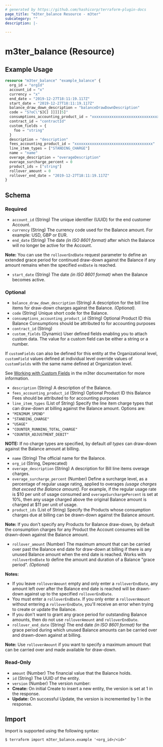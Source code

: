 ```yaml
---
# generated by https://github.com/hashicorp/terraform-plugin-docs
page_title: "m3ter_balance Resource - m3ter"
subcategory: ""
description: |-
  
---
```


# m3ter_balance (Resource)



## Example Usage

```terraform
resource "m3ter_balance" "example_balance" {
  org_id = "orgId"
  account_id = "x"
  currency = "x"
  end_date = "2019-12-27T18:11:19.117Z"
  start_date = "2019-12-27T18:11:19.117Z"
  balance_draw_down_description = "balanceDrawDownDescription"
  code = "S?oC\"$]C] ]]]]]5]"
  consumptions_accounting_product_id = "xxxxxxxxxxxxxxxxxxxxxxxxxxxxxxxxxxxx"
  contract_id = "contractId"
  custom_fields = {
    foo = "string"
  }
  description = "description"
  fees_accounting_product_id = "xxxxxxxxxxxxxxxxxxxxxxxxxxxxxxxxxxxx"
  line_item_types = ["STANDING_CHARGE"]
  name = "name"
  overage_description = "overageDescription"
  overage_surcharge_percent = 0
  product_ids = ["string"]
  rollover_amount = 0
  rollover_end_date = "2019-12-27T18:11:19.117Z"
}
```

<!-- schema generated by tfplugindocs -->
## Schema

### Required

- `account_id` (String) The unique identifier (UUID) for the end customer Account.
- `currency` (String) The currency code used for the Balance amount. For example: USD, GBP or EUR.
- `end_date` (String) The date *(in ISO 8601 format)* after which the Balance will no longer be active for the Account.

**Note:** You can use the `rolloverEndDate` request parameter to define an extended grace period for continued draw-down against the Balance if any amount remains when the specified `endDate` is reached.
- `start_date` (String) The date *(in ISO 8601 format)* when the Balance becomes active.

### Optional

- `balance_draw_down_description` (String) A description for the bill line items for draw-down charges against the Balance. *(Optional).*
- `code` (String) Unique short code for the Balance.
- `consumptions_accounting_product_id` (String) Optional Product ID this Balance Consumptions should be attributed to for accounting purposes
- `contract_id` (String)
- `custom_fields` (Dynamic) User defined fields enabling you to attach custom data. The value for a custom field can be either a string or a number.

If `customFields` can also be defined for this entity at the Organizational level, `customField` values defined at individual level override values of `customFields` with the same name defined at Organization level.

See [Working with Custom Fields](https://www.m3ter.com/docs/guides/creating-and-managing-products/working-with-custom-fields) in the m3ter documentation for more information.
- `description` (String) A description of the Balance.
- `fees_accounting_product_id` (String) Optional Product ID this Balance Fees should be attributed to for accounting purposes
- `line_item_types` (List of String) Specify the line item charge types that can draw-down at billing against the  Balance amount. Options are:
- `"MINIMUM_SPEND"`
- `"STANDING_CHARGE"`
- `"USAGE"`
- `"COUNTER_RUNNING_TOTAL_CHARGE"`
- `"COUNTER_ADJUSTMENT_DEBIT"`

**NOTE:** If no charge types are specified, by default *all types* can draw-down against the Balance amount at billing.
- `name` (String) The official name for the Balance.
- `org_id` (String, Deprecated)
- `overage_description` (String) A description for Bill line items overage charges.
- `overage_surcharge_percent` (Number) Define a surcharge level, as a percentage of regular usage rating, applied to overages *(usage charges that exceed the Balance amount)*. For example, if the regular usage rate is $10 per unit of usage consumed and `overageSurchargePercent` is set at 10%, then any usage charged above the original Balance amount is charged at $11 per unit of usage.
- `product_ids` (List of String) Specify the Products whose consumption charges due at billing can be drawn-down against the Balance amount.

**Note:** If you don't specify any Products for Balance draw-down, by default the consumption charges for any Product the Account consumes will be drawn-down against the Balance amount.
- `rollover_amount` (Number) The maximum amount that can be carried over past the Balance end date for draw-down at billing if there is any unused Balance amount when the end date is reached. Works with `rolloverEndDate` to define the amount and duration of a Balance "grace period". *(Optional)*

**Notes:**
- If you leave `rolloverAmount` empty and only enter a `rolloverEndDate`, any amount left over after the Balance end date is reached will be drawn-down against up to the specified `rolloverEndDate`.
- You must enter a `rolloverEndDate`. If you only enter a `rolloverAmount` without entering a `rolloverEndDate`, you'll receive an error when trying to create or update the Balance.
- If you don't want to grant any grace period for outstanding Balance amounts, then do not use `rolloverAmount` and `rolloverEndDate`.
- `rollover_end_date` (String) The end date *(in ISO 8601 format)* for the grace period during which unused Balance amounts can be carried over and drawn-down against at billing.

**Note:** Use `rolloverAmount` if you want to specify a maximum amount that can be carried over and made available for draw-down.

### Read-Only

- `amount` (Number) The financial value that the Balance holds.
- `id` (String) The UUID of the entity.
- `version` (Number) The version number:
- **Create:** On initial Create to insert a new entity, the version is set at 1 in the response.
- **Update:** On successful Update, the version is incremented by 1 in the response.

## Import

Import is supported using the following syntax:

```shell
$ terraform import m3ter_balance.example '<org_id>/<id>'
```
